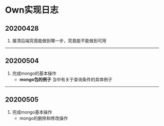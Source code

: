 # Own实现日志

## 20200428

1. 厘清后端究竟能做到哪一步，究竟能不能做到可用

---

## 20200504

1. 完成mongo的基本操作
   + **mongo包的例子** 当中有关于查询条件的具体例子

---

## 20200505

1. 完成mongo基本操作
   + mongo的删除和修改操作